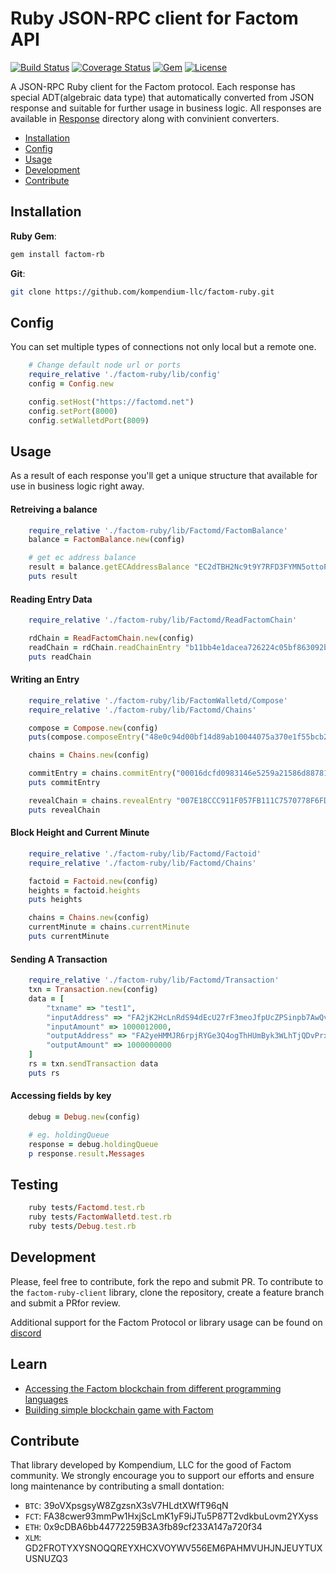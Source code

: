 # Ruby JSON-RPC client for Factom API

[![Build Status](https://travis-ci.com/kompendium-llc/factom-ruby-client.svg?branch=master)](https://travis-ci.com/kompendium-llc/factom-ruby-client)
[![Coverage Status](https://camo.githubusercontent.com/e952701cdf1177e284bbc22087860757252ebb6f/68747470733a2f2f636f766572616c6c732e696f2f7265706f732f7a656e646672616d65776f726b2f7a656e642d636f6e6669672f62616467652e7376673f6272616e63683d646576656c6f70)](https://coveralls.io/github/kompendium-llc/factom-ruby-client?branch=master)
[![Gem](https://img.shields.io/gem/v/factom-rb.svg?style=flat)](http://rubygems.org/gems/factom-rb "View this project in Rubygems")
[![License](https://img.shields.io/badge/license-MIT-blue.svg)](https://github.com/kompendium-llc/factom-ruby-client/blob/master/LICENSE)

A JSON-RPC Ruby client for the Factom protocol. Each response has special ADT(algebraic data type) that automatically converted from JSON response and suitable for further usage in business logic. All responses are available in [Response](https://github.com/kompendium-llc/factom-ruby-client/tree/master/lib/Response) directory along with convinient converters.

* [Installation](#installation)
* [Config](#config)
* [Usage](#usage)
* [Development](#development)
* [Contribute](#contribute)

## Installation

**Ruby Gem**:
```bash
gem install factom-rb
```

**Git**:
```bash
git clone https://github.com/kompendium-llc/factom-ruby.git
```

## Config

You can set multiple types of connections not only local but a remote one.

```ruby
    # Change default node url or ports
    require_relative './factom-ruby/lib/config'
    config = Config.new

    config.setHost("https://factomd.net")
    config.setPort(8000)
    config.setWalletdPort(8009)
```

## Usage

As a result of each response you'll get a unique structure that available for use in business logic right away.

#### Retreiving a balance
```ruby
    require_relative './factom-ruby/lib/Factomd/FactomBalance'
    balance = FactomBalance.new(config)

    # get ec address balance
    result = balance.getECAddressBalance "EC2dTBH2Nc9t9Y7RFD3FYMN5ottoPeHdk6xqUWEc6eHVoBPj6CmH"
    puts result
```

#### Reading Entry Data
```ruby
    require_relative './factom-ruby/lib/Factomd/ReadFactomChain'

    rdChain = ReadFactomChain.new(config)
    readChain = rdChain.readChainEntry "b11bb4e1dacea726224c05bf863092ba02d301de55c08039f381e6e0ad1cef0d"
    puts readChain
```

####  Writing an Entry
```ruby
    require_relative './factom-ruby/lib/FactomWalletd/Compose'
    require_relative './factom-ruby/lib/Factomd/Chains'

    compose = Compose.new(config)
    puts(compose.composeEntry("48e0c94d00bf14d89ab10044075a370e1f55bcb28b2ff16206d865e192827645","EC2DKSYyRcNWf7RS963VFYgMExo1824HVeCfQ9PGPmNzwrcmgm2r"))

    chains = Chains.new(config)

    commitEntry = chains.commitEntry("00016dcfd0983146e5259a21586d887816878126d2e1dd28d446a11d6ab7987f4dc78f2e4e5c17d763ad62244461094efc15bd4f1b2a899e01037416545862d9990806e17e5fe246310ceacb573703b7a8e7f59e11351a23ad48bc22062ff28246748e90231e980bfe58514d89325855ba189f585c259aaaa4b7a420b3c6704fe692cdd49cc4a962e1fe07569bb35841e98b2aae647aff2c163f67722d51024a28e7f05635d07b61f0093a50289281b4a22bb1dc65bfe4a7ecb74f7bff9c58c580c48943c86b9a0e")
    puts commitEntry

    revealChain = chains.revealEntry "007E18CCC911F057FB111C7570778F6FDC51E189F35A6E6DA683EC2A264443531F000E0005746573745A0005746573745A48656C6C6F20466163746F6D21"
    puts revealChain
```

#### Block Height and Current Minute
```ruby
    require_relative './factom-ruby/lib/Factomd/Factoid'
    require_relative './factom-ruby/lib/Factomd/Chains'

    factoid = Factoid.new(config)
    heights = factoid.heights
    puts heights

    chains = Chains.new(config)
    currentMinute = chains.currentMinute
    puts currentMinute
```

#### Sending A Transaction
```ruby
    require_relative './factom-ruby/lib/Factomd/Transaction'
    txn = Transaction.new(config)
    data = [
        "txname" => "test1",
        "inputAddress" => "FA2jK2HcLnRdS94dEcU27rF3meoJfpUcZPSinpb7AwQvPRY6RL1Q",
        "inputAmount" => 1000012000,
        "outputAddress" => "FA2yeHMMJR6rpjRYGe3Q4ogThHUmByk3WLhTjQDvPrxDoTYF8BbC",
        "outputAmount" => 1000000000
    ]
    rs = txn.sendTransaction data
    puts rs
```

#### Accessing fields by key
``` ruby
    debug = Debug.new(config)

    # eg. holdingQueue
    response = debug.holdingQueue
    p response.result.Messages
```

## Testing
```ruby
    ruby tests/Factomd.test.rb
    ruby tests/FactomWalletd.test.rb
    ruby tests/Debug.test.rb
```
## Development
Please, feel free to contribute, fork the repo and submit PR. To contribute to the `factom-ruby-client` library, clone the repository, create a feature branch and submit a PRfor review.

Additional support for the Factom Protocol or library usage can be found on [discord](https://discord.gg/mYmcQM2)

## Learn
- [Accessing the Factom blockchain from different programming languages](https://medium.com/kompendium-developments/accessing-factom-blockchain-from-different-programming-languages-7f09030efe16)
- [Building simple blockchain game with Factom](https://medium.com/kompendium-developments/accessing-factom-blockchain-from-different-programming-languages-7f09030efe16)

## Contribute
That library developed by Kompendium, LLC for the good of Factom community. We strongly encourage you to support our efforts and ensure long maintenance by contributing a small dontation:

- `BTC`: 39oVXpsgsyW8ZgzsnX3sV7HLdtXWfT96qN
- `FCT`: FA38cwer93mmPw1HxjScLmK1yF9iJTu5P87T2vdkbuLovm2YXyss
- `ETH`: 0x9cDBA6bb44772259B3A3fb89cf233A147a720f34
- `XLM`: GD2FROTYXYSNOQQREYXHCXVOYWV556EM6PAHMVUHJNJEUYTUXUSNUZQ3

